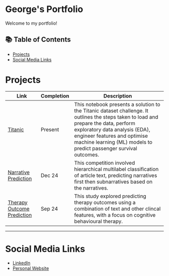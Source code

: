 # George's Portfolio

Welcome to my portfolio!

## 📚 Table of Contents
- [Projects](#projects)
- [Social Media Links](#social-media-links)

# Projects

| Link | Completion | Description | 
|---|---|---|
|  [Titanic](https://github.com/georgesnape01/titanic) | Present | This notebook presents a solution to the Titanic dataset challenge. It outlines the steps taken to load and prepare the data, perform exploratory data analysis (EDA), engineer features and optimise machine learning (ML) models to predict passenger survival outcomes. |
| [Narrative Prediction](https://github.com/georgesnape01/dissertation) | Dec 24 | This competition involved hierarchical multilabel classification of article text, predicting narratives first then subnarratives based on the narratives. |
| [Therapy Outcome Prediction](https://github.com/georgesnape01/dissertation) | Sep 24 | This study explored predicting therapy outcomes using a combination of text and other clincal features, with a focus on cognitive behavioural therapy. |

***

# Social Media Links

- [LinkedIn](https://www.linkedin.com/in/george-a-snape/)
- [Personal Website](https://georgesnape01.github.io./index.html)
